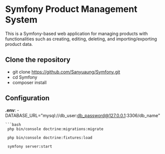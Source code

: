 # Symfony Product Management System

This is a Symfony-based web application for managing products with functionalities such as creating, editing, deleting, and importing/exporting product data.

## Clone the repository
   - git clone https://github.com/Sanyuaung/Symfony.git
   - cd Symfony
   - composer install
## Configuration
**.env**:  - DATABASE_URL="mysql://db_user:db_password@127.0.0.1:3306/db_name"
    
    ```bash
     php bin/console doctrine:migrations:migrate
    
     php bin/console doctrine:fixtures:load
    
     symfony server:start
